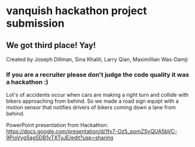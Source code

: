 # vanquish hackathon project submission
## We got third place! Yay!

Created by Joseph Dillman, Sina Khalili, Larry Qian,  Maximillian Was-Damji

### If you are a recruiter please don't judge the code  quality it was a hackathon :)

Lot's of accidents occur when cars are making a right turn and collide with bikers approaching from behind. So we made a road sign equipt with a motion sensor that notifies drivers of bikers coming down a lane from behind.

PowerPoint presentation from Hackathon: https://docs.google.com/presentation/d/1fv7-Oz5_pomZSyQUA5bVC-9PioVygSag5DB1vTXTyJE/edit?usp=sharing
